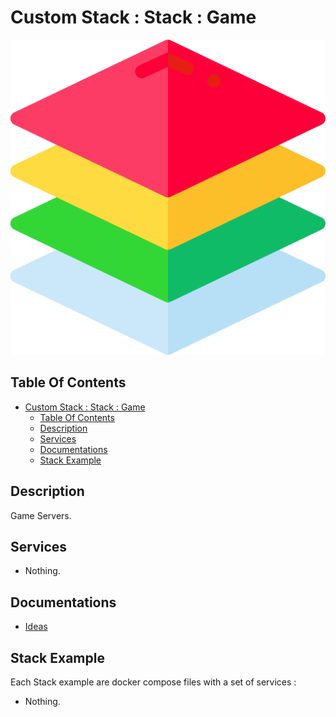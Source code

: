 # Custom Stack : Stack : Game

![Icon](../../icon.png)

## Table Of Contents

- [Custom Stack : Stack : Game](#custom-stack--stack--game)
  - [Table Of Contents](#table-of-contents)
  - [Description](#description)
  - [Services](#services)
  - [Documentations](#documentations)
  - [Stack Example](#stack-example)

## Description

Game Servers.

## Services

- Nothing.

## Documentations

- [Ideas](./docs/ideas.md)

## Stack Example

Each Stack example are docker compose files with a set of services :

- Nothing.
